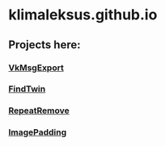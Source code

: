 ﻿# klimaleksus.github.io

## Projects here:

### [VkMsgExport](https://github.com/klimaleksus/VkMsgExport)

### [FindTwin](https://klimaleksus.github.io/FindTwin)

### [RepeatRemove](https://klimaleksus.github.io/RepeatRemove)

### [ImagePadding](https://klimaleksus.github.io/ImagePadding)
